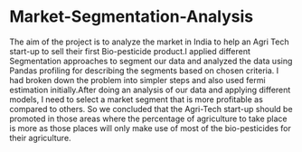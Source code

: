 # Market-Segmentation-Analysis
The aim of the project is to analyze the market in India to help an Agri Tech start-up to sell their first Bio-pesticide product.I applied different Segmentation approaches to segment our data and analyzed the data using Pandas profiling for describing the segments based on chosen criteria. I had broken down the problem into simpler steps and also used fermi estimation initially.After doing an analysis of our data and applying different models, I need to select a market segment that is more profitable as compared to others.   So we concluded that the Agri-Tech start-up should be promoted in those areas where the percentage of agriculture to take place is more as those places will only make use of most of the bio-pesticides for their agriculture.
